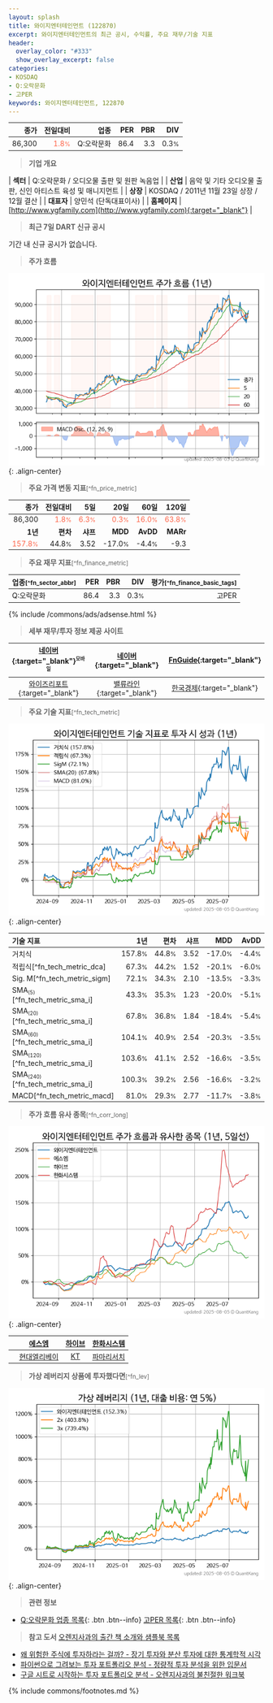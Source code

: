 ```yaml
---
layout: splash
title: 와이지엔터테인먼트 (122870)
excerpt: 와이지엔터테인먼트의 최근 공시, 수익률, 주요 재무/기술 지표
header:
  overlay_color: "#333"
  show_overlay_excerpt: false
categories:
- KOSDAQ
- Q:오락문화
- 고PER
keywords: 와이지엔터테인먼트, 122870
---
```


| **종가** | **전일대비** | **업종** | **PER** | **PBR** | **DIV** |
| -------: | -----------: | -------: | ------: | ------: | ------: |
| 86,300 | <span style="color: tomato">1.8<small>%</small></span> | Q:오락문화 | 86.4 | 3.3 | 0.3<small>%</small> |

<!-- more -->


> **기업 개요**<a id="company"></a>

| <span style="white-space:nowrap;">**섹터**</span> | Q:오락문화 / 오디오물 출판 및 원판 녹음업 |
| <span style="white-space:nowrap;">**산업**</span> | 음악 및 기타 오디오물 출판, 신인 아티스트 육성 및 매니지먼트 |
| <span style="white-space:nowrap;">**상장**</span> | KOSDAQ / 2011년 11월 23일 상장 / 12월 결산 |
| <span style="white-space:nowrap;">**대표자**</span> | 양민석 (단독대표이사) |
| <span style="white-space:nowrap;">**홈페이지**</span> | [http://www.ygfamily.com](http://www.ygfamily.com){:target="_blank"} |


> **최근 7일 DART 신규 공시**<a id="dart"></a>

기간 내 신규 공시가 없습니다.


> **주가 흐름**<a id="price"></a>

![122870](/stock/images/122870.png){: .align-center}


> **주요 가격 변동 지표**<small>[^fn_price_metric]</small>

| **종가** | **전일대비** | **5일** | **20일** | **60일** | **120일** |
| -------: | -----------: | ------: | -------: | -------: | --------: |
| 86,300 | <span style="color: tomato">1.8<small>%</small></span> | <span style="color: tomato">6.3<small>%</small></span> | <span style="color: tomato">0.3<small>%</small></span> | <span style="color: tomato">16.0<small>%</small></span> | <span style="color: tomato">63.8<small>%</small></span> |
| **1년** | **편차** | **샤프** | **MDD** | **AvDD** | **MARr** |
| <span style="color: tomato">157.8<small>%</small></span> | 44.8<small>%</small> | 3.52 | -17.0<small>%</small> | -4.4<small>%</small> | -9.3 |


> **주요 재무 지표**<small>[^fn_finance_metric]</small>

| **업종**<small>[^fn_sector_abbr]</small> | **PER** | **PBR** | **DIV** | **평가**<small>[^fn_finance_basic_tags]</small> |
| :--------------------------------------- | ------: | ------: | ------: | ----------------------------------------------: |
| Q:오락문화 | 86.4 | 3.3 | 0.3<small>%</small> | 고PER |



{% include /commons/ads/adsense.html %}

> **세부 재무/투자 정보 제공 사이트**

| [네이버](https://m.stock.naver.com/domestic/stock/122870/finance/summary){:target="_blank"}<sup><small>모바일</small></sup> | [네이버](https://finance.naver.com/item/coinfo.naver?code=122870){:target="_blank"} | [FnGuide](https://comp.fnguide.com/SVO2/ASP/SVD_Invest.asp?gicode=A122870&MenuYn=Y){:target="_blank"} |
| :---: | :---: | :---: |
| [와이즈리포트](https://comp.wisereport.co.kr/company/c1040001.aspx?cmp_cd=122870){:target="_blank"} | [밸류라인](https://www.valueline.co.kr/finance/summary/122870){:target="_blank"} | [한국경제](https://markets.hankyung.com/stock/122870/financial-summary){:target="_blank"} |


> **주요 기술 지표**<small>[^fn_tech_metric]</small>


![122870](/stock/images/122870_tech.png){: .align-center}

| **기술 지표** | **1년** | **편차** | **샤프** | **MDD** | **AvDD** |
| :------------ | ------: | -----------: | -------: | ------: | -------: |
| 거치식 | 157.8<small>%</small> | 44.8<small>%</small> | 3.52 | -17.0<small>%</small> | -4.4<small>%</small> |
| 적립식[^fn_tech_metric_dca] | 67.3<small>%</small> | 44.2<small>%</small> | 1.52 | -20.1<small>%</small> | -6.0<small>%</small> |
| Sig. M[^fn_tech_metric_sigm] | 72.1<small>%</small> | 34.3<small>%</small> | 2.10 | -13.5<small>%</small> | -3.3<small>%</small> |
| SMA<small><sub>(5)</sub></small>[^fn_tech_metric_sma_i] | 43.3<small>%</small> | 35.3<small>%</small> | 1.23 | -20.0<small>%</small> | -5.1<small>%</small> |
| SMA<small><sub>(20)</sub></small>[^fn_tech_metric_sma_i] | 67.8<small>%</small> | 36.8<small>%</small> | 1.84 | -18.4<small>%</small> | -5.4<small>%</small> |
| SMA<small><sub>(60)</sub></small>[^fn_tech_metric_sma_i] | 104.1<small>%</small> | 40.9<small>%</small> | 2.54 | -20.3<small>%</small> | -3.5<small>%</small> |
| SMA<small><sub>(120)</sub></small>[^fn_tech_metric_sma_i] | 103.6<small>%</small> | 41.1<small>%</small> | 2.52 | -16.6<small>%</small> | -3.5<small>%</small> |
| SMA<small><sub>(240)</sub></small>[^fn_tech_metric_sma_i] | 100.3<small>%</small> | 39.2<small>%</small> | 2.56 | -16.6<small>%</small> | -3.2<small>%</small> |
| MACD[^fn_tech_metric_macd] | 81.0<small>%</small> | 29.3<small>%</small> | 2.77 | -11.7<small>%</small> | -3.8<small>%</small> |


> **주가 흐름 유사 종목**<a id="corr"></a><small>[^fn_corr_long]</small>

![122870](/stock/images/122870_corr.png){: .align-center}

|       | [에스엠](/041510/) | [하이브](/352820/) | [한화시스템](/272210/) |
| :---: | :------------------------------------: | :------------------------------------: | :------------------------------------: |
|       | [현대엘리베이](/017800/) | [KT](/030200/) | [파마리서치](/214450/) |


> **가상 레버리지 상품에 투자했다면**<a id="2x"></a><small>[^fn_lev]</small>

![122870](/stock/images/122870_2x.png){: .align-center}


> **관련 정보**

- [Q:오락문화 업종 목록](/stats/sector/kosdaq_업종_오락문화_종목/){: .btn .btn--info} [고PER 목록](/fn/fn_high_per/){: .btn .btn--info}

> **참고 도서** [오렌지사과의 출간 책 소개와 샘플북 목록](https://kongdori.tistory.com/691)

- [왜 위험한 주식에 투자하라는 걸까? - 장기 투자와 분산 투자에 대한 통계학적 시각](https://kongdori.tistory.com/421)
- [파이썬으로 그려보는 투자 포트폴리오 분석  - 정량적 투자 분석을 위한 입문서](https://kongdori.tistory.com/643)
- [구글 시트로 시작하는 투자 포트폴리오 분석 - 오렌지사과의 불친절한 워크북](https://kongdori.tistory.com/449)


{% include commons/footnotes.md %}